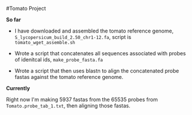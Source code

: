 #Tomato Project

**So far**
 
* I have downloaded and assembled the tomato reference genome,  `S_lycopersicum_build_2.50_chr1-12.fa`, script is `tomato_wget_assemble.sh` 

* Wrote a script that concatenates all sequences associated with probes of idenitcal ids, `make_probe_fasta.fa`

* Wrote a script that then uses blastn to align the concatenated probe fastas against the tomato reference genome.
 
**Currently**

Right now I'm making 5937 fastas from the 65535 probes from `Tomato.probe_tab_1.txt`, then aligning those fastas.
